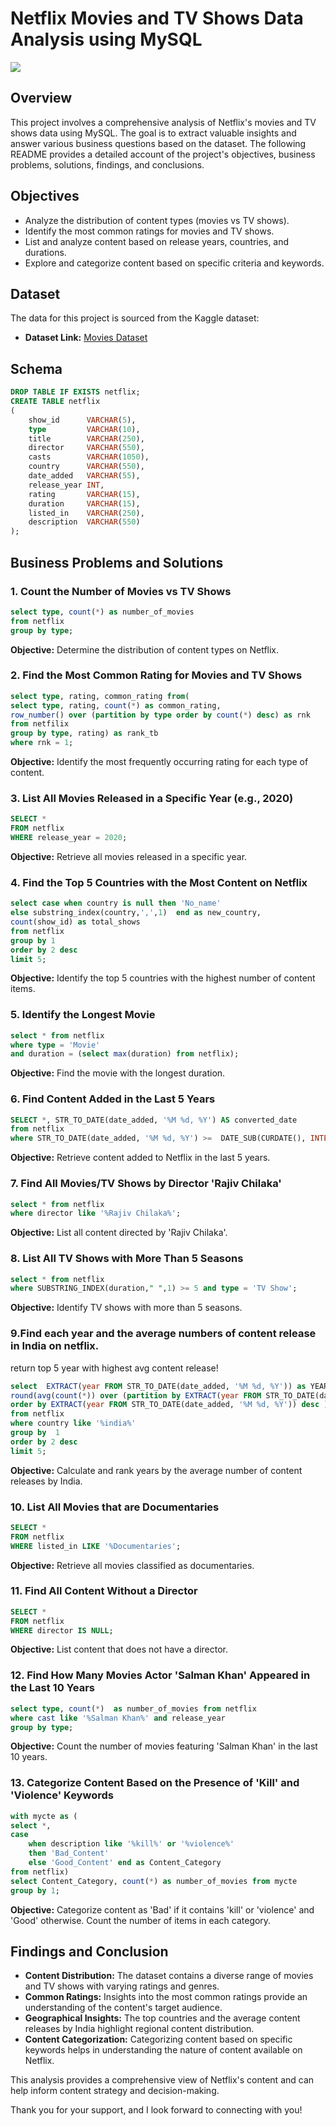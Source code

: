 # Netflix Movies and TV Shows Data Analysis using MySQL

![](https://github.com/najirh/netflix_sql_project/blob/main/logo.png)

## Overview
This project involves a comprehensive analysis of Netflix's movies and TV shows data using MySQL. The goal is to extract valuable insights and answer various business questions based on the dataset. The following README provides a detailed account of the project's objectives, business problems, solutions, findings, and conclusions.

## Objectives

- Analyze the distribution of content types (movies vs TV shows).
- Identify the most common ratings for movies and TV shows.
- List and analyze content based on release years, countries, and durations.
- Explore and categorize content based on specific criteria and keywords.

## Dataset

The data for this project is sourced from the Kaggle dataset:

- **Dataset Link:** [Movies Dataset](https://www.kaggle.com/datasets/shivamb/netflix-shows?resource=download)

## Schema

```sql
DROP TABLE IF EXISTS netflix;
CREATE TABLE netflix
(
    show_id      VARCHAR(5),
    type         VARCHAR(10),
    title        VARCHAR(250),
    director     VARCHAR(550),
    casts        VARCHAR(1050),
    country      VARCHAR(550),
    date_added   VARCHAR(55),
    release_year INT,
    rating       VARCHAR(15),
    duration     VARCHAR(15),
    listed_in    VARCHAR(250),
    description  VARCHAR(550)
);
```

## Business Problems and Solutions

### 1. Count the Number of Movies vs TV Shows

```sql
select type, count(*) as number_of_movies
from netflix
group by type;
```

**Objective:** Determine the distribution of content types on Netflix.

### 2. Find the Most Common Rating for Movies and TV Shows

```sql
select type, rating, common_rating from(
select type, rating, count(*) as common_rating,
row_number() over (partition by type order by count(*) desc) as rnk
from netfilix
group by type, rating) as rank_tb
where rnk = 1;
```

**Objective:** Identify the most frequently occurring rating for each type of content.

### 3. List All Movies Released in a Specific Year (e.g., 2020)

```sql
SELECT * 
FROM netflix
WHERE release_year = 2020;
```

**Objective:** Retrieve all movies released in a specific year.

### 4. Find the Top 5 Countries with the Most Content on Netflix

```sql
select case when country is null then 'No_name'
else substring_index(country,',',1)  end as new_country,
count(show_id) as total_shows
from netflix
group by 1
order by 2 desc
limit 5;
```

**Objective:** Identify the top 5 countries with the highest number of content items.

### 5. Identify the Longest Movie

```sql
select * from netflix
where type = 'Movie'
and duration = (select max(duration) from netflix);
```

**Objective:** Find the movie with the longest duration.

### 6. Find Content Added in the Last 5 Years

```sql
SELECT *, STR_TO_DATE(date_added, '%M %d, %Y') AS converted_date 
from netflix
where STR_TO_DATE(date_added, '%M %d, %Y') >=  DATE_SUB(CURDATE(), INTERVAL 5 YEAR);
```

**Objective:** Retrieve content added to Netflix in the last 5 years.

### 7. Find All Movies/TV Shows by Director 'Rajiv Chilaka'

```sql
select * from netflix
where director like '%Rajiv Chilaka%';
```

**Objective:** List all content directed by 'Rajiv Chilaka'.

### 8. List All TV Shows with More Than 5 Seasons

```sql
select * from netflix
where SUBSTRING_INDEX(duration," ",1) >= 5 and type = 'TV Show';
```

**Objective:** Identify TV shows with more than 5 seasons.



### 9.Find each year and the average numbers of content release in India on netflix. 
return top 5 year with highest avg content release!

```sql
select  EXTRACT(year FROM STR_TO_DATE(date_added, '%M %d, %Y')) as YEAR_COL,
round(avg(count(*)) over (partition by EXTRACT(year FROM STR_TO_DATE(date_added, '%M %d, %Y'))
order by EXTRACT(year FROM STR_TO_DATE(date_added, '%M %d, %Y')) desc ),0) as avg_content
from netflix
where country like '%india%'
group by  1
order by 2 desc
limit 5;
```

**Objective:** Calculate and rank years by the average number of content releases by India.

### 10. List All Movies that are Documentaries

```sql
SELECT * 
FROM netflix
WHERE listed_in LIKE '%Documentaries';
```

**Objective:** Retrieve all movies classified as documentaries.

### 11. Find All Content Without a Director

```sql
SELECT * 
FROM netflix
WHERE director IS NULL;
```

**Objective:** List content that does not have a director.

### 12. Find How Many Movies Actor 'Salman Khan' Appeared in the Last 10 Years

```sql
select type, count(*)  as number_of_movies from netflix
where cast like '%Salman Khan%' and release_year
group by type;
```

**Objective:** Count the number of movies featuring 'Salman Khan' in the last 10 years.


### 13. Categorize Content Based on the Presence of 'Kill' and 'Violence' Keywords

```sql
with mycte as (
select *,
case 
    when description like '%kill%' or '%violence%'
    then 'Bad_Content'
	else 'Good_Content' end as Content_Category
from netflix)
select Content_Category, count(*) as number_of_movies from mycte
group by 1;
```

**Objective:** Categorize content as 'Bad' if it contains 'kill' or 'violence' and 'Good' otherwise. Count the number of items in each category.

## Findings and Conclusion

- **Content Distribution:** The dataset contains a diverse range of movies and TV shows with varying ratings and genres.
- **Common Ratings:** Insights into the most common ratings provide an understanding of the content's target audience.
- **Geographical Insights:** The top countries and the average content releases by India highlight regional content distribution.
- **Content Categorization:** Categorizing content based on specific keywords helps in understanding the nature of content available on Netflix.

This analysis provides a comprehensive view of Netflix's content and can help inform content strategy and decision-making.


Thank you for your support, and I look forward to connecting with you!
